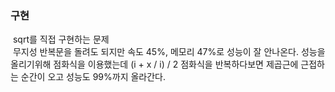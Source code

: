 ### 구현
​
sqrt를 직접 구현하는 문제 <br/>
​
무지성 반복문을 돌려도 되지만 속도 45%, 메모리 47%로 성능이 잘 안나온다. 성능을 올리기위해 점화식을 이용했는데 (i + x / i) / 2 점화식을 반복하다보면 제곱근에 근접하는 순간이 오고 성능도 99%까지 올라간다.